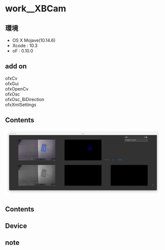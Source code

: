 # work__XBCam #

## 環境 ##
*	OS X Mojave(10.14.6)
*	Xcode : 10.3
*	oF : 0.10.0

## add on ##
ofxCv  
ofxGui  
ofxOpenCv  
ofxOsc  
ofxOsc_BiDirection  
ofxXmlSettings  

## Contents ##
![image](./image_0.png) 

## Contents ##


## Device ##


## note ##






